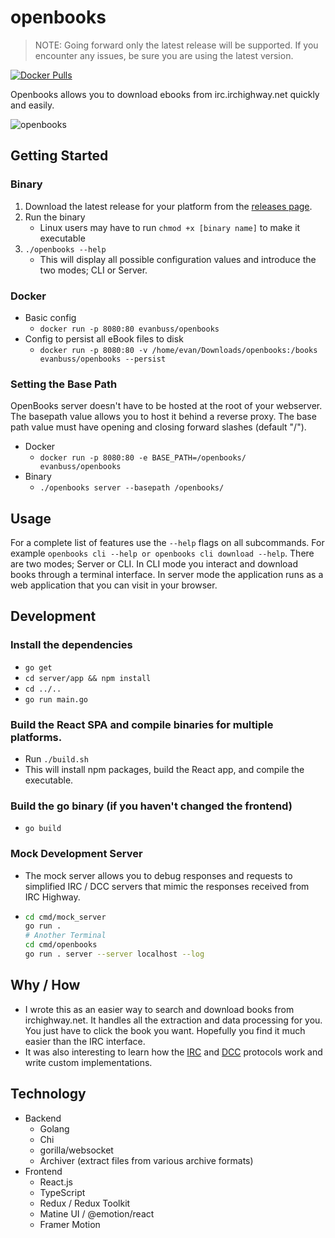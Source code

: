 # openbooks

> NOTE: Going forward only the latest release will be supported. If you encounter any issues, be sure you are using the latest version.

[![Docker Pulls](https://img.shields.io/docker/pulls/evanbuss/openbooks.svg)](https://hub.docker.com/r/evanbuss/openbooks/)

Openbooks allows you to download ebooks from irc.irchighway.net quickly and easily.

![openbooks](https://raw.githubusercontent.com/evan-buss/openbooks/master/.github/home_v2.png)

## Getting Started

### Binary

1. Download the latest release for your platform from the [releases page](https://github.com/evan-buss/openbooks/releases).
2. Run the binary
   - Linux users may have to run `chmod +x [binary name]` to make it executable
3. `./openbooks --help`
   - This will display all possible configuration values and introduce the two modes; CLI or Server.

### Docker

- Basic config
  - `docker run -p 8080:80 evanbuss/openbooks`
- Config to persist all eBook files to disk
  - `docker run -p 8080:80 -v /home/evan/Downloads/openbooks:/books evanbuss/openbooks --persist`

### Setting the Base Path

OpenBooks server doesn't have to be hosted at the root of your webserver. The basepath value allows you to host it behind a reverse proxy. The base path value must have opening and closing forward slashes (default "/").

- Docker
  - `docker run -p 8080:80 -e BASE_PATH=/openbooks/ evanbuss/openbooks`
- Binary
  - `./openbooks server --basepath /openbooks/`

## Usage

For a complete list of features use the `--help` flags on all subcommands.
For example `openbooks cli --help or openbooks cli download --help`. There are
two modes; Server or CLI. In CLI mode you interact and download books through
a terminal interface. In server mode the application runs as a web application
that you can visit in your browser.

## Development

### Install the dependencies

- `go get`
- `cd server/app && npm install`
- `cd ../..`
- `go run main.go`

### Build the React SPA and compile binaries for multiple platforms.

- Run `./build.sh`
- This will install npm packages, build the React app, and compile the executable.

### Build the go binary (if you haven't changed the frontend)

- `go build`

### Mock Development Server

- The mock server allows you to debug responses and requests to simplified IRC / DCC
  servers that mimic the responses received from IRC Highway.
- ```bash
  cd cmd/mock_server
  go run .
  # Another Terminal
  cd cmd/openbooks
  go run . server --server localhost --log
  ```

## Why / How

- I wrote this as an easier way to search and download books from irchighway.net. It handles all the extraction and data processing for you. You just have to click the book you want. Hopefully you find it much easier than the IRC interface.
- It was also interesting to learn how the [IRC](https://en.wikipedia.org/wiki/Internet_Relay_Chat) and [DCC](https://en.wikipedia.org/wiki/Direct_Client-to-Client) protocols work and write custom implementations.

## Technology

- Backend
  - Golang
  - Chi
  - gorilla/websocket
  - Archiver (extract files from various archive formats)
- Frontend
  - React.js
  - TypeScript
  - Redux / Redux Toolkit
  - Matine UI / @emotion/react
  - Framer Motion
